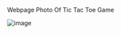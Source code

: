 Webpage Photo Of Tic Tac Toe Game

![image](https://github.com/Raghav-26491/PRODIGY_WD_03/assets/145380406/7a52cd8b-3469-476f-923b-0e8f56e33ed8)
